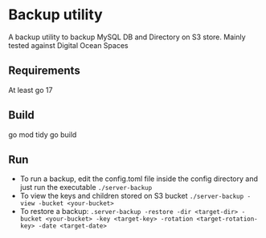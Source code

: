 # Backup utility

A backup utility to backup MySQL DB and Directory on S3 store. Mainly tested against Digital Ocean Spaces

## Requirements

At least go 17

## Build

go mod tidy
go build

## Run

- To run a backup, edit the config.toml file inside the config directory and just run the executable
    `./server-backup`
- To view the keys and children stored on S3 bucket
    `./server-backup -view -bucket <your-bucket>`
- To restore a backup:
    `.server-backup -restore -dir <target-dir> -bucket <your-bucket> -key <target-key> -rotation <target-rotation-key> -date <target-date>`
